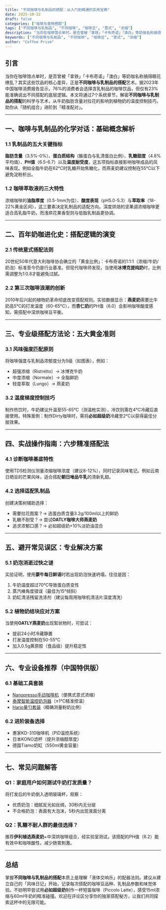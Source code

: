 ```yaml
---
title: "不同咖啡与乳制品的搭配：从入门到精通的实用宝典"
date: 2025-10-22
draft: false
categories: ["咖啡与食物搭配"]
tags: ["不同咖啡与乳制品", "不同咖啡", "咖啡豆", "意式", "浓缩"]
description: "当你在咖啡馆点单时，是否曾被「拿铁」「卡布奇诺」「澳白」等奶咖名称搞得眼花缭乱？其实这些饮品的核心差异，正是**不同咖啡与乳制品的搭配**艺术。据2023年中国咖啡消费报告显示，76%的消费者会选择含乳制品的咖啡饮品，但仅有23%能准确说出不同搭配的底层逻辑。本文将通过7个系统章节，解密**不..."
keywords: ["不同咖啡与乳制品", "不同咖啡", "咖啡豆", "意式", "浓缩"]
author: "Coffee Prism"
---
```


## 引言
当你在咖啡馆点单时，是否曾被「拿铁」「卡布奇诺」「澳白」等奶咖名称搞得眼花缭乱？其实这些饮品的核心差异，正是**不同咖啡与乳制品的搭配**艺术。据2023年中国咖啡消费报告显示，76%的消费者会选择含乳制品的咖啡饮品，但仅有23%能准确说出不同搭配的底层逻辑。本文将通过7个系统章节，解密**不同咖啡与乳制品的搭配**的科学与艺术，从牛奶脂肪含量对拉花的影响到植物奶的温度控制技巧，助你从「随机组合」进阶到「精准配对」。

---

## 一、咖啡与乳制品的化学对话：基础概念解析
### 1.1 乳制品的五大关键指标
**脂肪含量**（3.5%-0%）、**蛋白质结构**（酪蛋白与乳清蛋白比例）、**乳糖甜度**（4.8%平均值）、**PH值**（6.5-6.7）以及**温度耐受度**，这五项指标直接影响咖啡成品的风味表现。例如全脂牛奶在62℃时乳糖开始焦糖化，而燕麦奶建议控制在55℃以下避免淀粉析出。

### 1.2 咖啡萃取液的三大特性
浓缩咖啡的**油脂厚度**（0.5-1mm为佳）、**酸度表现**（pH5.0-5.3）与**萃取率**（18-22%黄金区间），这三要素决定乳制品的适配方向。深度烘焙的坚果调浓缩咖啡更适合高乳脂牛奶，而浅烘花果香型则与低脂乳制品更协调。

---

## 二、百年奶咖进化史：搭配逻辑的演变
### 2.1 传统意式搭配法则
20世纪50年代意大利咖啡协会确立的「黄金比例」：卡布奇诺的1:1:1（浓缩/牛奶/奶泡）标准至今仍是行业基准。但现代咖啡师发现，当使用**冰博克提纯奶**时，比例需调整为1:0.8才能避免过腻。

### 2.2 第三次咖啡浪潮的创新
2010年后兴起的植物奶革命彻底改变搭配规则。实验数据显示：**燕麦奶**需要比牛奶高5℃的打发温度（60-65℃），而**杏仁奶**的PH值（6.0）会影响咖啡酸度感知，需搭配中深烘咖啡豆平衡。

---

## 三、专业级搭配方法论：五大黄金准则
### 3.1 风味强度匹配原则
将咖啡强度与乳制品浓郁度分为5级（如图表），例如：
- 超强浓缩（Ristretto）→ 冰博克牛奶
- 中度浓缩（Normale）→ 全脂鲜奶
- 轻度萃取（Lungo）→ 燕麦奶

### 3.2 温度梯度控制技巧
制作热饮时，牛奶建议升温至55-65℃（测温枪实测），冷饮则需在4℃冷藏后直接使用。特殊案例：制作Dirty咖啡时，需将**必如超级奶**冷藏至2℃以获得最佳分层效果。

---

## 四、实战操作指南：六步精准搭配法
### 4.1 诊断咖啡基底特性
使用TDS检测仪测量浓缩咖啡浓度（建议8-12%），同时记录风味笔记。例如云南日晒豆的芒果风味，适合搭配**朝日唯品牛乳**的清新乳甜。

### 4.2 选择适配乳制品
创建决策树辅助选择：
- 需要拉花图案？→ 选蛋白质含量3.2g/100ml以上的鲜奶
- 乳糖不耐受？→ 尝试**OATLY咖啡大师燕麦奶**
- 追求浓郁口感？→ 必如超级奶+10%淡奶油混合

---

## 五、避开常见误区：专业解决方案
### 5.1 奶泡消逝过快之谜
实验证明，使用**蒙牛每日鲜语**时若出现奶泡快速坍塌，往往是因：
1. 牛奶温度超过70℃导致蛋白质变性
2. 蒸汽棒角度错误（最佳为15°倾斜）
3. 奶缸清洁残留洗涤剂（建议每周用咖啡机清洁片深度清洗）

### 5.2 植物奶结块应对方案
当使用**OATLY燕麦奶**出现絮状物时，可尝试：
- 提前24小时冷藏静置
- 打发温度控制在50-55℃
- 加入0.5g黄原胶（食品级）提升稳定性

---

## 六、专业设备推荐（中国特供版）
### 6.1 基础工具套装
- [Nanopresso手动咖啡机](https://www.amazon.com/s?k=Nanopresso%E6%89%8B%E5%8A%A8%E5%92%96%E5%95%A1%E6%9C%BA&tag=coffeeprism-20)（便携式意式浓缩）
- [泰摩智能温控奶泡器](https://item.jd.com/100038318110.html)（±1℃精准控温）
- [Hario量勺套装](https://www.tmall.com/)（精确测量粉奶比例）

### 6.2 进阶装备选择
- 惠家KD-310咖啡机（PID温控系统）
- 日本KONO滤杯（提升浓缩醇厚度）
- 德国Tiamo奶缸（550ml黄金容量）

---

## 七、常见问题解答
### Q1：家庭用户如何测试牛奶打发质量？
将打发后的牛奶倒入透明玻璃杯，观察：
- 优质奶泡：细腻反光如丝绸，30秒内无分层
- 不合格奶泡：表面有大泡沫，5秒内出现液面分离

### Q2：乳糖不耐人群的最佳选择？
推荐**伊利植选燕麦奶**+中深烘咖啡组合，经实验室测试，该搭配的PH值（6.2）能有效中和咖啡酸性，减少肠胃刺激。

---

## 总结
掌握**不同咖啡与乳制品的搭配**本质上是理解「液体交响乐」的配器法则。建议从建立自己的「风味日记」开始，记录每次搭配的咖啡豆品种、乳制品参数和味觉体验。不妨明早尝试用**必如超级奶**制作一杯短笛咖啡（Piccolo Latte），感受15ml浓缩与60ml牛奶的精准碰撞。欢迎在评论区分享你的独家搭配秘方，让我们共同探索这杯中的无限可能。